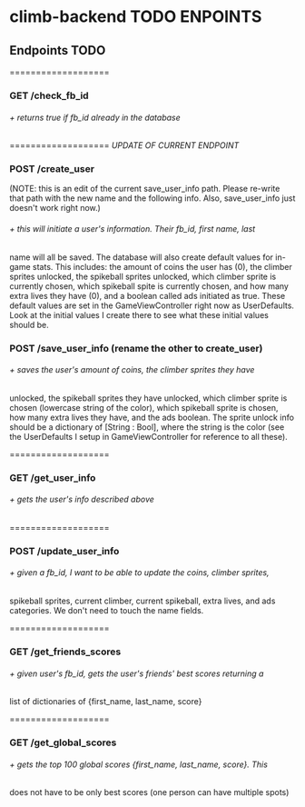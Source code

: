 # climb-backend TODO ENPOINTS

## Endpoints TODO

===================
### GET /check_fb_id
###### + returns true if fb_id already in the database

===================
*UPDATE OF CURRENT ENDPOINT*
### POST /create_user
(NOTE: this is an edit of the current save_user_info path. Please re-write that
path with the new name and the following info. Also, save_user_info just doesn't
work right now.)
###### + this will initiate a user's information. Their fb_id, first name, last
name will all be saved. The database will also create default values for in-game
stats. This includes: the amount of coins the user has (0), the climber sprites
unlocked, the spikeball sprites unlocked, which climber sprite is currently
chosen, which spikeball spite is currently chosen, and how many extra lives they
have (0), and a boolean called ads initiated as true. These default values are
set in the GameViewController right now as UserDefaults. Look at the initial
values I create there to see what these initial values should be.

### POST /save_user_info (rename the other to create_user)
###### + saves the user's amount of coins, the climber sprites they have
unlocked, the spikeball sprites they have unlocked, which climber sprite is
chosen (lowercase string of the color), which spikeball sprite is chosen,
how many extra lives they have, and the ads boolean. The sprite unlock info
should be a dictionary of [String : Bool], where the string is the color (see
the UserDefaults I setup in GameViewController for reference to all these).

===================
### GET /get_user_info
###### + gets the user's info described above

===================
### POST /update_user_info
###### + given a fb_id, I want to be able to update the coins, climber sprites,
spikeball sprites, current climber, current spikeball, extra lives, and ads
categories. We don't need to touch the name fields.

===================
### GET /get_friends_scores
###### + given user's fb_id, gets the user's friends' best scores returning a
list of dictionaries of {first_name, last_name, score}

===================
### GET /get_global_scores
###### + gets the top 100 global scores {first_name, last_name, score}. This
does not have to be only best scores (one person can have multiple spots)
